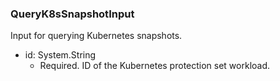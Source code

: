 ### QueryK8sSnapshotInput
Input for querying Kubernetes snapshots.

- id: System.String
  - Required. ID of the Kubernetes protection set workload.
